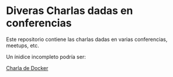 
# Diveras Charlas dadas en conferencias

Este repositorio contiene las charlas dadas en varias conferencias, meetups, etc.

Un ínidice incompleto podría ser:

[Charla de Docker](./docker)
